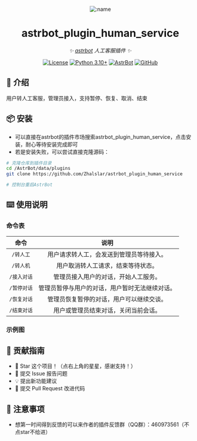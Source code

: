 
<div align="center">

![:name](https://count.getloli.com/@astrbot_plugin_human_service?name=astrbot_plugin_human_service&theme=minecraft&padding=6&offset=0&align=top&scale=1&pixelated=1&darkmode=auto)

# astrbot_plugin_human_service

_✨ [astrbot](https://github.com/AstrBotDevs/AstrBot) 人工客服插件 ✨_  

[![License](https://img.shields.io/badge/License-MIT-green.svg)](https://opensource.org/licenses/MIT)
[![Python 3.10+](https://img.shields.io/badge/Python-3.10%2B-blue.svg)](https://www.python.org/)
[![AstrBot](https://img.shields.io/badge/AstrBot-3.4%2B-orange.svg)](https://github.com/Soulter/AstrBot)
[![GitHub](https://img.shields.io/badge/作者-Zhalslar-blue)](https://github.com/Zhalslar)

</div>

## 🤝 介绍

用户转人工客服，管理员接入，支持暂停、恢复、取消、结束

## 📦 安装

- 可以直接在astrbot的插件市场搜索astrbot_plugin_human_service，点击安装，耐心等待安装完成即可
- 若是安装失败，可以尝试直接克隆源码：

```bash
# 克隆仓库到插件目录
cd /AstrBot/data/plugins
git clone https://github.com/Zhalslar/astrbot_plugin_human_service

# 控制台重启AstrBot
```

## ⌨️ 使用说明

### 命令表

|     命令      |                    说明                    |
|:-------------:|:---------------------------------------------:|
| `/转人工`     | 用户请求转人工，会发送到管理员等待接入。         |
| `/转人机`   | 用户取消转人工请求，结束等待状态。               |
| `/接入对话`   | 管理员接入用户的对话，开始人工服务。             |
| `/暂停对话`   | 管理员暂停与用户的对话，用户暂时无法继续对话。   |
| `/恢复对话`   | 管理员恢复暂停的对话，用户可以继续交谈。         |
| `/结束对话`   | 用户或管理员结束对话，关闭当前会话。             |

### 示例图

## 👥 贡献指南

- 🌟 Star 这个项目！（点右上角的星星，感谢支持！）
- 🐛 提交 Issue 报告问题
- 💡 提出新功能建议
- 🔧 提交 Pull Request 改进代码

## 📌 注意事项

- 想第一时间得到反馈的可以来作者的插件反馈群（QQ群）：460973561（不点star不给进）
